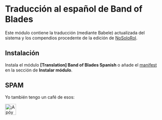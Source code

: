 # Traducción al español de Band of Blades

Este módulo contiene la traducción (mediante Babele) actualizada del sistema y los compendios procedente de la edición de [NoSoloRol](https://www.nosolorol.com/es/conbarba/1179/band-of-blades-papel).

## Instalación

Instala el módulo **[Translation] Band of Blades Spanish** o añade el [manifest](https://raw.githubusercontent.com/WallaceMcGregor/bob-translation-es/main/module.json) en la sección de **Instalar módulo**.

## SPAM

Yo también tengo un café de esos:

<a href='https://ko-fi.com/wallacemcgregor666' target='_blank'><img height='36' style='border:0px;height:36px;' src='https://cdn.ko-fi.com/cdn/kofi2.png?v=2' border='0' alt='¡Apóyame en Ko-Fi!' /></a>
